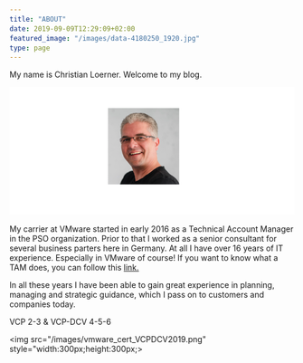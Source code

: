 ```yaml
---
title: "ABOUT"
date: 2019-09-09T12:29:09+02:00
featured_image: "/images/data-4180250_1920.jpg"
type: page
---
```


My name is Christian Loerner. Welcome to my blog.


![](/images/face.png)



My carrier at VMware started in early 2016 as a Technical Account Manager in the PSO organization. Prior to that I worked as a senior consultant for several business parters here in Germany. At all I have over 16 years of IT experience. Especially in VMware of course! If you want to know what a TAM does, you can follow this [link.](https://blogs.vmware.com/services-education-insights/2017/11/vmware-technical-account-manager.html)

In all these years I have been able to gain great experience in planning, managing and strategic guidance, which I pass on to customers and companies today.

VCP 2-3 & VCP-DCV 4-5-6

<img src="/images/vmware_cert_VCPDCV2019.png" style="width:300px;height:300px;></img>
